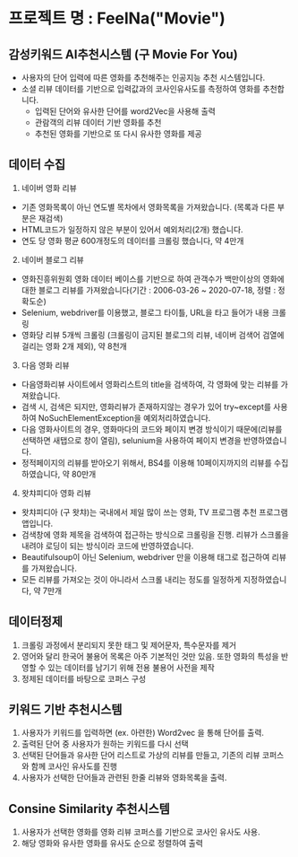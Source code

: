 # 프로젝트 명 : FeelNa("Movie")
 
## 감성키워드 AI추천시스템 (구 Movie For You)
- 사용자의 단어 입력에 따른 영화를 추천해주는 인공지능 추천 시스템입니다.
- 소셜 리뷰 데이터를 기반으로 입력값과의 코사인유사도를 측정하여 영화를 추천합니다.
  - 입력된 단어와 유사한 단어를 word2Vec을 사용해 출력
  - 관람객의 리뷰 데이터 기반 영화를 추천
  - 추천된 영화를 기반으로 또 다시 유사한 영화를 제공
## 데이터 수집
1. 네이버 영화 리뷰
  - 기존 영화목록이 아닌 연도별 목차에서 영화목록을 가져왔습니다. (목록과 다른 부분은 재검색)
  - HTML코드가 일정하지 않은 부분이 있어서 예외처리(2개) 했습니다.
  - 연도 당 영화 평균 600개정도의 데이터를 크롤링 했습니다, 약 4만개
2. 네이버 블로그 리뷰
  - 영화진흥위원회 영화 데이터 베이스를 기반으로 하여 관객수가 백만이상의 영화에 대한 블로그 리뷰를 가져왔습니다(기간 : 2006-03-26 ~ 2020-07-18, 정렬 : 정확도순)
  - Selenium, webdriver를 이용했고, 블로그 타이틀, URL을 타고 들어가 내용 크롤링
  - 영화당 리뷰 5개씩 크롤링 (크롤링이 금지된 블로그의 리뷰, 네이버 검색어 검열에 걸리는 영화 2개 제외), 약 8천개
3. 다음 영화 리뷰
  - 다음영화리뷰 사이트에서 영화리스트의 title을 검색하여, 각 영화에 맞는 리뷰를 가져왔습니다.  
  - 검색 시, 검색은 되지만, 영화리뷰가 존재하지않는 경우가 있어 try~except를 사용하여  NoSuchElementException을 예외처리하였습니다.     
  - 다음 영화사이트의 경우, 영화마다의 코드와 페이지 변경 방식이기 때문에(리뷰를 선택하면 새탭으로 창이 열림), selunium을 사용하여 페이지 변경을 반영하였습니다.     
  - 정적페이지의 리뷰를 받아오기 위해서, BS4를 이용해 10페이지까지의 리뷰를 수집하였습니다, 약 80만개
4. 왓챠피디아 영화 리뷰
  - 왓챠피디아 (구 왓챠)는 국내에서 제일 많이 쓰는 영화, TV 프로그램 추천 프로그램 앱입니다.  
  - 검색창에 영화 제목을 검색하여 접근하는 방식으로 크롤링을 진행. 리뷰가 스크롤을 내려야 로딩이 되는 방식이라 코드에 반영하였습니다. 
  - Beautifulsoup이 아닌 Selenium, webdriver 만을 이용해 태그로 접근하여 리뷰를 가져왔습니다. 
  - 모든 리뷰를 가져오는 것이 아니라서 스크롤 내리는 정도를 일정하게 지정하였습니다, 약 7만개
## 데이터정제
1. 크롤링 과정에서 분리되지 못한 태그 및 제어문자, 특수문자를 제거
2. 영어와 달리 한국어 불용어 목록은 아주 기본적인 것만 있음. 또한 영화의 특성을 반영할 수 있는 데이터를 남기기 위해 전용 불용어 사전을 제작
3. 정제된 데이터를 바탕으로 코퍼스 구성
## 키워드 기반 추천시스템
1. 사용자가 키워드를 입력하면 (ex. 아련한) Word2vec 을 통해 단어를 출력. 
2. 출력된 단어 중 사용자가 원하는 키워드를 다시 선택
3. 선택된 단어들과 유사한 단어 리스트로 가상의 리뷰를 만들고, 기존의 리뷰 코퍼스와 함께 코사인 유사도를 진행
4. 사용자가 선택한 단어들과 관련된 한줄 리뷰와 영화목록을 출력.
## Consine Similarity 추천시스템
1. 사용자가 선택한 영화를 영화 리뷰 코퍼스를 기반으로 코사인 유사도 사용.
2. 해당 영화와 유사한 영화를 유사도 순으로 정렬하여 출력
